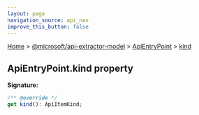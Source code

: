 ```yaml
---
layout: page
navigation_source: api_nav
improve_this_button: false
---
```



[Home](./index.md) &gt; [@microsoft/api-extractor-model](./api-extractor-model.md) &gt; [ApiEntryPoint](./api-extractor-model.apientrypoint.md) &gt; [kind](./api-extractor-model.apientrypoint.kind.md)

## ApiEntryPoint.kind property


<b>Signature:</b>

```typescript
/** @override */
get kind(): ApiItemKind;
```
